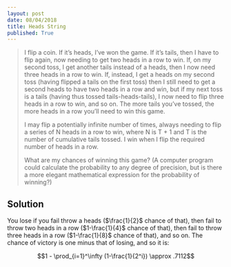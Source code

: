 ```yaml
---
layout: post
date: 08/04/2018
title: Heads String
published: True
---
```


>I flip a coin. If it’s heads, I’ve won the game. If it’s tails, then I have to flip again, now needing to get two heads in a row to win. If, on my second toss, I get another tails instead of a heads, then I now need three heads in a row to win. If, instead, I get a heads on my second toss (having flipped a tails on the first toss) then I still need to get a second heads to have two heads in a row and win, but if my next toss is a tails (having thus tossed tails-heads-tails), I now need to flip three heads in a row to win, and so on. The more tails you’ve tossed, the more heads in a row you’ll need to win this game.
>
>I may flip a potentially infinite number of times, always needing to flip a series of N heads in a row to win, where N is T + 1 and T is the number of cumulative tails tossed. I win when I flip the required number of heads in a row.
>
>What are my chances of winning this game? (A computer program could calculate the probability to any degree of precision, but is there a more elegant mathematical expression for the probability of winning?)

<!--more-->

## Solution

You lose if you fail throw a heads ($\frac{1}{2}$ chance of that), then fail to throw two heads in a row ($1-\frac{1}{4}$ chance of that), then fail to throw three heads in a row ($1-\frac{1}{8}$ chance of that), and so on. The chance of victory is one minus that of losing, and so it is:

$$1 - \prod_{i=1}^\infty (1-\frac{1}{2^i}) \approx .7112$$
